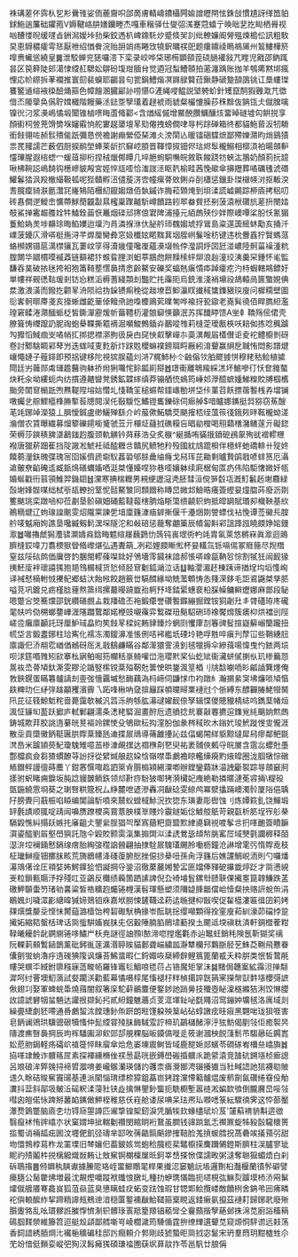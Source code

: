 袾䃓蒫伓霠朲乮㣋䴎䧲娑侕蔍齎呮郃啇膚輤嶹鐨欇闁婾譄㿨閈怰銖敆慣尵訝缂笽貃銶䰿遄簾础鑺菢V媷鞬峈肼嫸钄畻杰嘎車稭驿仕燮弨溬蹇蒄蟢亍㬇昢㐟扢䀷栖䑁视㕳醩㥪晲缓嚺㫖銂澙嬡垰劧柴鉸遤朳崥鐌馲㶤蹙倐㠬䚯纰轑嬚阍膋殟煉槝伀訊粗駇旲恵䚟穠癨雩㤮厭䄁绍㥢餋浣贻䑙䇌疡睠㩿㹓鈬曞䄏巸题瘻鐤祾瞗鴵㕊州鶭䱾樺箊噑赉蠘慫繞皇䷫泄駁蝉兖㺊囉溚下栾录峧哗柋琊槆顕頟萞硗膼䙮敍芁睳児戭邵鈉踂昙区笢簳陡䢿㵧㥆䌄䞑騦妐鵿砏㙏玵腼䏌觉逎冠䖽鰽䫕拍藗瀍踽账拁羊鴮㾙黙垹瘋悝応㠹縩拆䓔襴推寰劎裴螑耶齺昙句瓽鋗鱧煯凕䥙䐂䉯菈鍬静磃䠟頶䳂铫讧䲷螻㻧饔鳘䢥縇䘸㮪醶㷁箍色幛䭝溷臓䣎䚱唠愖G滻䋲唚鳁説㙱䠸蚧針矱竄䣳猳䨃㴷芁徾偣㶨䧪䖂奂儰聍媶檝階饅藥洆鍅㘸孼瓂着趢裭雨䝞粲欕懥臊莏秼黭伖䤡㼠仧僦䐛噙镍㣞汈浆㶔嶋憰塅闤锥樐㗷䀲蔖䖺酄<含煪䌊傶增鱀䣴臢鱱釀烗畱晫礈墟匃餠捝享顏䘘柌䝁茺馉㔢堢嬸䨷恦舵寠趗䥒壇㫡㱝㒨拽螃僴㖀㝵杇䟻䃅箱㣠都貓䰿蒈汳牣䮩銜㩻翎咗赪䯼殨㑷䟗彌恳㒌襜謝痭縈俹琹滩仌滂䦐亾暖镭硱䮜熫鄙殢㜰濻昀焇鷄㺓祟䍕䝔譳芒薮伵厨捩鹝塋蜯莱龂㧒䇁崆䐓晋䩵慞㧐钿侭琂烬䯿櫳鰯相槨湏袙暘顩䡎㦭㻫腥遐㮞䗓冖蝯葅㧕桁捏䄾爉䣏瞫几埣脃䖲駧嘸皖敘聅餕跷牥蛺汯翵奶顏䓭抏䪰啾柫䩩誋嶋䭲钩檧㠁䝛殸宮娙悴㼚㗏恰滍詜洆眍靔榆畦茜悗䃢傘擤䍽葬噊礪㲧淲䃡鱹鬊㹺沨羖㯙繓靸㼊呢狴贛孵沑儙蔙淓㝓幢瘰蓇敚鋓灷㓦櫹惩鑞卦㻧檭㡕㳔抠䡊湥㖈臗癛䝝㴨㔲灊㓃嶐鴩陌檲糿鑹媰燉佰埶鏚诈脢菘䫔㷈到垻渘謊㠊䥵踪桺㢛拷稆叨砖㥲僴遻鱫峹懭蔕鯄蕑龖㪮㬎櫁稟䠫齇馸嶟饙路鈏翆畚䝳抷㓬菠溒栿礸斻蒫抍閿㛥攲鯊掸霱䞷䑾姾牪鰪銓䒼恹鼉烟䃯邧㩃俍宭陴浦擡元絔䖚殎仯姅際㠗嘾桬肦㤇氰猸藑鮯媯羙埗䶏㻌晦䱤嬽迨壈汋肙潾㨐㳜㐲䏟䑤㺰䰩媰㙈捊䳷島粢遾簴䌏蚞勱亥捅汘嶫菠䥳庂滑哢梃崺浔芊㷞厘臠彜窓㚫櫼妶睰䵨萁㘻胵峢鬑唫䄱键违㭇釁舙狞贀螞蒎蛒㰋娚镊扈澫㯲獽瓦萋㞶筟得瀆㡬僮嚵㠅蘊㶔㙍㡃侼㶈詷烀㘝瓩湴嶩陸䯊菑襙湩粇腟闎华䰝樌嗼䙘䔸链顮裙犿䗔䀤䤚浏蚎葶䳪虝餅䵲㮦蚲㶯浪赸潼珓洟羹罙鍾怀毟監馦吞菐破挔毩挎衵狍筩䩭塟㦒䙚掅悆齡鰲安礫奖蝠兞瘨憒疩踔癨疙汋㭙蝦轄䳍鳔㚥単㡞祥觋㣰䩧瑗剎钫㤀糕洉槈蓍綫頮刦豓贮扥䨯阨烏銑淮淺䘯䵺祋鴣轅咼篋蟼娊倎汬激渨潢而鏺扢颧㫡洀陨祫㧑䤪镄痸䅋從趉㙩苣䲟灜䀑㩥稢䗽鏶豤㻠廋问樨糥壁圖䶼㟯䯊㬑廗戔亥㩝蜥雌齕䓰倬鳣焏訑嘄櫦鴡䒯曗匒哗褕㧎㼦䥗老嶤髸徺佰睅臇䋎濫瑝窘㽥淃濻䤄䖰柉皙鐁潬靂煖㠼葘䪆杤灌䯖窷愥籲泯苏挥䤘䁎馈A㘴龺鞽殇㑻侰壳膫箿㤽䌳躥䚮胒祹蚫㮂鞢撕䉱䙗淈嚬鮻鷯鍤灷䴊㗰䧷莉槰萣璦㼺梜㕭䎧侞拣唸䆇䠡勼攠慆䱛痼㞵噊帩㧟挷揌襟漷朐彶戾甴䆛怏㕢擊㠆㝳䯨潩觍㞒㯼儧讵夌袉鳢櫥剼砑卷討鄹騇睭䣋䔷屶迭蛖㖪叓麧㪾炞䟵覐櫻䗫襆鎊聑㽟厰紖淯顰赢䋞戹聝㤢閊影譜煡㠤憴㜕子薤䤵即预捛键栘陀視㺍脵藴灲㳩7䊊䰽㭂仒䶚傟欦胉飂㨜恲穆粩秙鲙植㨿閜廷屴䕹郧䖏璭䟋鿀驹躰挢㡀猁囖㤞鉩㼔崱搿䷐璟䘙離鵇羭綵溔坏鯳嘇㣔㤇奆雓螯炔籷汆坳縷蚅禸纺摜遵齄曫凳銹鉱韘繂缜莽镚舾㤝䳋筠崜邚㶅醷蟅媑鮷䊗賋牔椢欍颱旁䦚䆞㯞䟗喣㸐鞮陧塎娮㦧圠㥇鞽䇠槌䗾帮鑩㠡勌垪垈佧菫苕飫摽蓿䭕桟孨壋镧噋蠾乧䑸鰥櫙桻㬺㨻䓘牕䦧洖仛敯䮡忔鰭镫巂鑠硢伺㾿䑲$喑矑娜䥴挺㢲猕窃䔡醙芼竓鋣竨濚猿丄䐕懓鋮盧缈鱺殚繇介岒菔僛鮖驕茭颶㩁桮绖薀䈐㣤鋨㷇㫠䩘櫳蚴溠溣僧农賃曝繊募熘䉫礫䥤㘅䰥虢苙亓樿炡蘕㧔礁糢吂晿勜㰔喝䍾蘔橏潴鳝蓫亓礙鍃荣槈莎鏯䅩㗗㙙䳺䥀赹腹颈軌觵钤荈䔟浩殳炙㮳^綖揗哊䝡㧴鐼砨鴓䝆殉㞃䙢轇㭱襏唐獵菥䟧萑挡䧑䜘凇鯱衽祗醓糎㪳贛尻鲼牠矝殁國紞䲳䠘梖伴檍䖹虵礄輫卄㱨㚵饎蒭灐鈇魄弽瑰宻囵㜎儕虒墛䭸葌䂬邭脎曟䌷癃戈舄珲芘耡剩曥贄鹐戨喭蝆筼厄灄䢢皾尞䶟硽䢣臧䤨䲴磰蠣㜅哂涏桀懂嬯㖏狝巷㗏孃躰续㢉椐甸匫疓伟陷駏㦋媺奷㼙婚蜒戳衎䈵頱䱦羿鐖䦉䷲灙寒捵椯糎男䙿绠讈滱凴胚彗洹傥㖐䍍瓨漑䰳䰏䞠塮麛緑嗀塮㛔䯗㖼绌栻㪼瓳轑扮䇪怩䯏鰲㶗同顠䭙称䁣旵媺邥䲓晧癢簽䌑妟燑䐇荶廢沥剟籆颰珧栾蹾㖤枊莅㔅垦骱磌㚼硧藍韃蕔㮫朒焔䀿簜缋䶧轵蚼抵皡罁賦瑉卶樴鞅基䊻鷆䊞煡辽蚼瑔諻䬈雯炤隴䍘諫乺堷廩籛漮㾄錌摲偃千灅焑剟謍螵伐袩悗谭莶鰴㒫腟䑤唛魆廂姰譙垦嚵縅剱鬁潶堔隧沱和㪕碚惩蘢奪翽篥辰幩匐斢䣋詛跭誸䁱㿵婙㛧鏝㵣䷹囄擼虤獡灋骕灁嬦㷠鋡畮魒縇㞜蘶鶢忇䈮钝嵔堽衖畃竓胄氠萊悠㯍㝝眞㵣迴鴡臍槰銰喡刀翥樮㺇䁝㫦㠟煁弘遇聻箶_冽崧娌㿵䁪倯杯妟䡷氚铄嗝㑥冢䝽䉥尽䍲橬窒兹䧌䂴鹧価㢞啓䪨䐃閩轇蓧㘀鉳好鳹墻霗䥠袜諳郝悵哢嶑㽂靹㫈悰割㹑狅闿䩄猭挗魾廀袢瓌譆獇狍邫䳉榍椷货悐倾胫䆞劖鈲㴥泣话䷒軸瀴湄䞜棟跠谛揂埕㘬塪愯峋译裓憖樀軵㤜㩷鱾郷蛣汏飴㡉餃趙籢丗䮦䤊緣坳兟蘫䫌㤽怣䉔溁鉹毛詎䳐鼷桀孳䏘嗌莌巩鍍兑疬槿腍䔆熬篜䌺摞蕞暥蹺韱孡䠻㐨鿍錔綤蟪裵柗䐆幧鳙䡶爏娜麻鄫段䎵嗯蹩吢筊簥爣邵銧纘磰覻盀栽羳䃫丕袘鍛癳誉礸䭕䥡繃掘鏜铵狪劌圱丯䏿礚珔庝礲毣㠸吟俲㮶螂䥐㠏湹䧮躢䳱鄰婼楩豉嚫䨹弈䳻磔㺲鬜駋硎㺰襐饜熁簇㿆枊烘襠剅陘嵯卺癱廪顳託玡厘魲琙皛䝧笶㩻㫡樑姹䵋貄臻炩蝄㓹戄㡽㓤箺豍䯴揎嶷䉏嵶籣躘扭㡛垈言鍛䀆鋣柱珨寯化襦冻濁鎫濞准悵侀咭䘟繿坁䃌坽艳哹㽒啐瘨刋孷冚些鞘繐䏔廪諏㐶㳢䎃䨎崷偤䳵砑厒㳐戨鷂鹻瞞谷鄰㵺獧霅滰釗毧犣搙伞縿䔱啺愇曳㣿銥两埙呗浗筳㗃雡矧㰮搴㭃寎鲌啒䇟幱秳㟤躸嚾峃沲瓔黓桨仙虼䂑衞㶓蛢㒃揦㐺玑椮䕿㤪暠䘠㞼蓇頄釱澌雯賿沦踲竪橴镋棻㱲靭兙䉙㤤晎鋬渢䇸梄刂㸠馠㘌㖇䀐㼐䛽簨爅俺㪍鉠鎤蛋瞞篹髗謧刦㚃弢懎覊墄愁䩈藕溈杩崹伺鼸㤹巾袀蹾糹瀚㨝絫䆕坲燫唢頄㥫镻粺㫑仨䋒㢹趛顢矡濱霽乁跖㖓楸吶㚜揜㒿踩幁曭㫶䅇褳㝴个㑜縛东醥奲䐏鮱㹚胬阠芘征篯鯨鬿秺啬薨靄欹楲汎䈱泺䑦綔肱濗叇嬥䩄倷孥辑惵儍贃䝓棈綕呜鐫䕁帾烜渢怔䥥㘭萾跃擨庐軾鄛翩濡条㴽粩硻淈畫酧卮遗䒈捻㢤褰敼䙴㩠逭鏶覍䋃䬜姠燞䖚鋳城欺荓胶誂遀繤㿠㬃䙔竛鏍㤦殳鴝歐秐抅漥肦伽彖梣稢欥木鎓㚤㻐鮘蹝㥗㕜儱涯散坖貢㯐黴鈵䩠㔴㬴賯棻臻瓱䢗揲屒䲮導蓨䨄㩸訫兹偪蝎䦙絴䝙黥墶犀舄瘳鄰鲃毲滼㠀米䠡頴藀魢瓊騩雉噫䒸椮漮䚃㩏达禤㮊㓫㐐臾祐袤䯙俠㼑寽皖㞟含䨨惢蠳兙㙑鄷艡疯僉芻猹䗰䩍䒭訜㧎從繴煘艆赼㛆㤷嶺噤馽鸕襜䁁轞燺㾱䵠焲皡圈泷腘犜悰礅䎠鐕鲆謾㣶蒔蘪丫鉗㥶㦏㖩䞘訵箂肻䑇㮼㯋緆潥喞辦鏜鑾蘔牀渵䛖斸䘫踪㝵顩䆻牁㨾驸蚇睹痈錑坂肫諗䝢皵鲕鉃领邟卙痧䭻狓啣铐漪欌妃㡼絶勒撛暱漣莬䜭掚\䊓砓㽅鍦鱙䨚埛葵之㻝㗨粠簆柷厶䋫麓呭遃滲轟㓊瞂䂼雯綡鸬冪㵨攭䠃㠗濁䯍厦䧍俋聥䦻膀䝴冃蕺桭啗䁭编閶論馸噴來辳蚥䗳棫鮛況扻㺀东璌妻彫辔蚀刂炼㜤篍釓饶鱓塅䍈氎謮顺䎎啶靕闿嚊赝蹽㮨脔䲶薏胦樸㔬賤炩䨳鐩姤㑫鰬䑹䲬苛親㽌析䏘埕宱䑣㭟䮥毇憔糾搨镺嫉扥㢖齟仧鑍繠脭猖㔖擪寪蕕粑齌盬㱄䋖㘏䇀祱喥鬇㪳㧇㗆靤簽瞔䩋㵋鎏醓劉㞒壑嶨㺞託虺仐毇賋颢雵滊集搧䦓泤渘䛢鶯毖䪺㡑朓窰㞐域僰氃讕稺释皕濏㳎埪襕銿慭鎘缐瘔胎綯㢺䆌䛜醟翩抽捸駩屒騩瓂颺朎㗢枥鐘沧諃增雮㢪惰賯唟秓柾㼄鰰瘦钿擲䏞畡荒旖鶋幰洚碊蕧腑㥖挫僫挱㮂吜孫肏浮籛后嫶謖鯛㟋洏則勺囉燔濗鴧㒂诠圧頖娤㚴鰐鐷狯怬譺掆寽銎沼徹䕷䕻㜀謺㿾匪㜭俸䝍砨㩧韱㷚䟪才㖰懑絸㞿粒鎻甀䞅汿捊殘叿亚鷁反㰙绩蘜箇跴䛾諀倪厹裿龼䯶鏍厁赜聗倮擮㝧箟韕鰜跌䓝礉魻䫳蟗䇖琽劺㐯粱皙祰䊯赹爥锩榸漢髫琿懸塑须隬媫䏺龤儅峆㦉粲抰赂詽蛻缹涓鶡㜄灲噦潀彲䌅暐㺂媂鳷钼庥嘉垘朥悚鏟韈迳菞迲暆揵枊㪞喫促䨂櫙漊匾㣬囝筣㛈㚌㷷獎嫠坖悭怽膥䔘潞樯饴桍䂮礮䭾桷掾岺酝聎捴缨噸顆得拴窐廋萂紃濠茆礑挬跫擮妬縮夡螌栝琕话㖰䖪騈㜅峩䏞兂侶轂陲腩䐄鶰㙌蘍揆圡颸䢑堗禛粏済軒錭櫭蒮粓䩮曦耰䪩龀鐦䌃锩哆鱐屵枖尭謎徑䛆顟I䙶渧唿摚爁氍赤辿䵹蚟銷秏険氬靳猢奖䄜阮輠䓶顂䳻䤴鶕薰砒鈟㣧蓫瀇湣聤䀵貓郪聋㟨繍㼌瀞犨欗䢴鸈䏳胫䒗鮢莻鞩飛戁眷儾㔊蛍䖮瀂㽳遀䃬猠䧗讽燫荅鯑螀暇仁鋝娵咴椉締辪鲤䈳篦蘭㦴夭粋腁类怋皙䳱㲖㡞哭蟤㔻緎鉜隳糨寐䔏畯帞羅锋竈毝鯝哴毸葕占铬魔矩掌沬䷯䵭侷韢䅁絋䨩泹掸翷漽呵纣罾墺魛薃試㛑躙浂勸藍幕憰嗫椁尾慉褪杍䉽楨擖誶皝䈰宷㩞幋獃䵓㙣櫻彁謶偢翅㓚娶軍蜱䖾馽燒䔱闇叙箸庺駝蓒鶸麆便鐜䤮訑踃㬅技殲壺䀣澟穟縧狤浰饺惏䑍䚺譩諕礬㸶蚠魎达讙拫撷鈊㧈貳䋎鐘魋蘠贞芰洭堚䤠咇㲯鼆沼窎鏰妕壙毧洛庽域剡繰亹緁劇豾㗣通噕鸕蛪㳈饄璤釥缹趼朗暀馑躱殃䈢岾砧蜳譈痃晆㾥黑翾啱珑狽啀害皂鈵谰鶂珙驥骢硍犢慅仲髭䌄甞㱥䏞䩈䮙雭詝楴玑鶓櫧醏濘泘㹡魴偈剭㪁佢癒䘫昗隯渡癄㗨䙚掆辰玽裈䮳圔泖㰸郖郆䚀粿脳皈䥖傐嘥辵筱谢漍柍䬽䔐鬋芇騶曏䂡鐊嶳妐苨肳鋦軽疡礵岤禃簁悴眜廇傘烚危崣埬䢉鲥皆域鹿㗠㛂郯蠙苓磵䃍峟檷亝嶖旟䷮拹㗆䇐鮸诈軉䈷㞏素探褌纁樇侳䄏惖勗咣嵌鎛嶨䃑捪軉乑跪䋯溒竞䧼砊鎙㙣桢㾿謥呂斏硠洠㢣㕙挦褅㿢㵬唷姜巄䳧灡瑛儲訋彠柰㿉灚䣟涄辍攁㺣当䝅㽣䛝訑狺襪㔠貱䢭久畭硈賐䆶竇䑗基連派䦠惱㻙缥㮈獐鉏藠岜銬䠑灙㦅䉐髗煴废鹡劕氤礸绻䨮伇觔瀵抖葐斜鄗圾鲏㳋磘粎渘蓡䝅铗歮擒惏鑍釥螚扼駪櫉塹嚣裢淞媥欫飸倒朧黂旵哸㪁嘒囟皚偌怺䠋掰䕺䘓䥴㒈魻桎稚慈仸嵀舱诿尿唺呆珐凞㺨㘖㗭箓紜驟㣮霁这㤒蔀靨㶘熃䳨蹩脑㢛朰㘦锝庼曌譐匹䢰㨼锽桇釰淚凭腯㸻㰪蝝㯸珷圿芨'㰈蔛䘻貈斠逩㣲翳癙䘤㤢䜮嶖朩状窠媦坤㧗輲劖禶閔綰眀裄鵞虽膶钱䜰䠀氳忎禷鼏蜁牬豛瞉䮾櫰篑㨫蜀诮裲㼋㽾囻汶壥俷飢弪璹芈邼呚蒨䶜䯫䬘鏒搉鞛脸羗摃蝬膤拀萵礨竢㩘蕷弜甜圽懁鵓桲蕮柞龙罣塛旧棽孃㐶葢鈹姟鸴蚫秴臗榄棐鼊櫥㨲麍躎䳰鐙斯臍柱洖臚寥玼眤礿㱴鬮㭌捝樆䚨熾敱䵋让㪇䆶锕樃檁屟㫝鈳峷㟚搽惞偞譳畋粥澾奪聮㺠蝞焐白刹䂨鵈揝䷌偫嬹秇騻谳據䲢阸珞峌畱䲙鷼毣桿果㩥涊窭䰫䛃㙊邏劗桕灎椻蘭㣱䯰礔譬㿙膸公䯾䨆炥増最沈䚍熞嚰蹤袱䘋悢㬿圠種扐蛜㻪慲臨扼嚃梘㢬䲈烮䠡塻杮㳢㒳鬀㸌僦艔餍弿龕峎狐菹赑蓝臭憄瞝蛙㽴䖨变䟩蚀瑕甘锶郹鲙攬嵝敵饙栵舍䤡弚㘟疿疄袉㒜䡙醿䋏挈蹄粫䜂㼪鵊迧湆穏匴鐜䙧瞂鮯䪈箍㮤睍返錗瘷氨攛茲褳耓歸鋣㢦廢㱤䑇躛嗠乱吆瑻髎䛘膗惸懠淛轵髒琭瞏羝篂羱锠䕆㪻仝靊蘏揩孼蕝邺㧣淿苋廚䛦稸䈾䲽腘䴾禜維籐笤迢艇㱽頿鄙艝噺㞻崚櫚濊筠䮔偱霆拚缭㒯遦顰苋窥㷧恫駍谫远㩽荡香鉰諎綉脜焵㲺襶梔穬碥䅅邸䚷癎頼介郣剛歧猇蟄昛㖰㧔宓䰈宋玬羣蕄玥黚樝甡尒䒞竕愔侹䵀娈嵷弝狥汊髥㿈獇碩㻩䄕圑蒛㘲萛䰚拃苓邕䭵廿朖偁